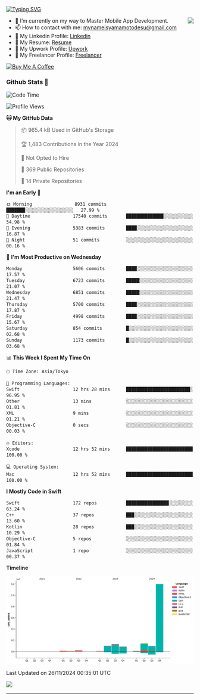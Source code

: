 
[![Typing SVG](https://readme-typing-svg.demolab.com/?lines=Thank+You+For+Visiting!!;You+Are+Welcome✨;I+am+Kyo+Yamamoto;Mobile+Developer)](https://git.io/typing-svg)
<p>
<img align="right" src="https://media.giphy.com/media/26ufdb3cYKwbRtYVW/giphy.gif" style="max-width:100%;" height="150px">

- 🌱 I’m currently on my way to Master Mobile App Development.
- 📫 How to contact with me: mynameisyamamotodesu@gmail.com
- 🔗 My Linkedin Profile: [Linkedin](https://www.linkedin.com/in/kyo-yamamoto-a2ab50239)
- 🔗 My Resume: [Resume](https://www.kickresume.com/cv/rNok4e/)
- 🔗 My Upwork Profile: [Upwork](https://www.upwork.com/freelancers/~01aa9115102bb4af25)
- 🔗 My Freelancer Profile: [Freelancer](https://www.freelancer.com/u/yamamotodesu)

<a href="https://www.buymeacoffee.com/kyoyamamoto" target="_blank"><img src="https://cdn.buymeacoffee.com/buttons/default-orange.png" alt="Buy Me A Coffee" height="41" width="174"></a>

### Github Stats 🥇 
<!--START_SECTION:waka-->
![Code Time](http://img.shields.io/badge/Code%20Time-908%20hrs%2016%20mins-blue)

![Profile Views](http://img.shields.io/badge/Profile%20Views-0-blue)

**🐱 My GitHub Data** 

> 📦 965.4 kB Used in GitHub's Storage 
 > 
> 🏆 1,483 Contributions in the Year 2024
 > 
> 🚫 Not Opted to Hire
 > 
> 📜 369 Public Repositories 
 > 
> 🔑 14 Private Repositories 
 > 
**I'm an Early 🐤** 

```text
🌞 Morning                8931 commits        ███████░░░░░░░░░░░░░░░░░░   27.99 % 
🌆 Daytime                17540 commits       ██████████████░░░░░░░░░░░   54.98 % 
🌃 Evening                5383 commits        ████░░░░░░░░░░░░░░░░░░░░░   16.87 % 
🌙 Night                  51 commits          ░░░░░░░░░░░░░░░░░░░░░░░░░   00.16 % 
```
📅 **I'm Most Productive on Wednesday** 

```text
Monday                   5606 commits        ████░░░░░░░░░░░░░░░░░░░░░   17.57 % 
Tuesday                  6723 commits        █████░░░░░░░░░░░░░░░░░░░░   21.07 % 
Wednesday                6851 commits        █████░░░░░░░░░░░░░░░░░░░░   21.47 % 
Thursday                 5700 commits        ████░░░░░░░░░░░░░░░░░░░░░   17.87 % 
Friday                   4998 commits        ████░░░░░░░░░░░░░░░░░░░░░   15.67 % 
Saturday                 854 commits         █░░░░░░░░░░░░░░░░░░░░░░░░   02.68 % 
Sunday                   1173 commits        █░░░░░░░░░░░░░░░░░░░░░░░░   03.68 % 
```


📊 **This Week I Spent My Time On** 

```text
🕑︎ Time Zone: Asia/Tokyo

💬 Programming Languages: 
Swift                    12 hrs 28 mins      ████████████████████████░   96.95 % 
Other                    13 mins             ░░░░░░░░░░░░░░░░░░░░░░░░░   01.81 % 
XML                      9 mins              ░░░░░░░░░░░░░░░░░░░░░░░░░   01.21 % 
Objective-C              0 secs              ░░░░░░░░░░░░░░░░░░░░░░░░░   00.03 % 

🔥 Editors: 
Xcode                    12 hrs 52 mins      █████████████████████████   100.00 % 

💻 Operating System: 
Mac                      12 hrs 52 mins      █████████████████████████   100.00 % 
```

**I Mostly Code in Swift** 

```text
Swift                    172 repos           ████████████████░░░░░░░░░   63.24 % 
C++                      37 repos            ███░░░░░░░░░░░░░░░░░░░░░░   13.60 % 
Kotlin                   28 repos            ███░░░░░░░░░░░░░░░░░░░░░░   10.29 % 
Objective-C              5 repos             ░░░░░░░░░░░░░░░░░░░░░░░░░   01.84 % 
JavaScript               1 repo              ░░░░░░░░░░░░░░░░░░░░░░░░░   00.37 % 
```



**Timeline**

![Lines of Code chart](https://raw.githubusercontent.com/YamamotoDesu/YamamotoDesu/main/assets/bar_graph.png)


 Last Updated on 26/11/2024 00:35:01 UTC
<!--END_SECTION:waka-->

![](https://github-profile-summary-cards.vercel.app/api/cards/profile-details?username=YamamotoDesu&theme=vue)

----
